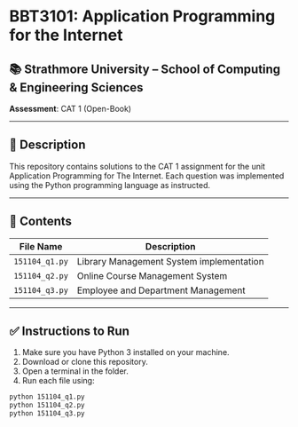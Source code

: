 # BBT3101: Application Programming for the Internet

## 📚 Strathmore University – School of Computing & Engineering Sciences    
**Assessment**: CAT 1 (Open-Book)  

---

## 📝 Description

This repository contains solutions to the CAT 1 assignment for the unit Application Programming for The Internet. Each question was implemented using the Python programming language as instructed.

---

## 📁 Contents

| File Name         | Description                              |
|------------------|------------------------------------------|
| `151104_q1.py`     | Library Management System implementation |
| `151104_q2.py`     | Online Course Management System          |
| `151104_q3.py`     | Employee and Department Management       |


---

## ✅ Instructions to Run

1. Make sure you have Python 3 installed on your machine.
2. Download or clone this repository.
3. Open a terminal in the folder.
4. Run each file using:

```bash
python 151104_q1.py
python 151104_q2.py
python 151104_q3.py
